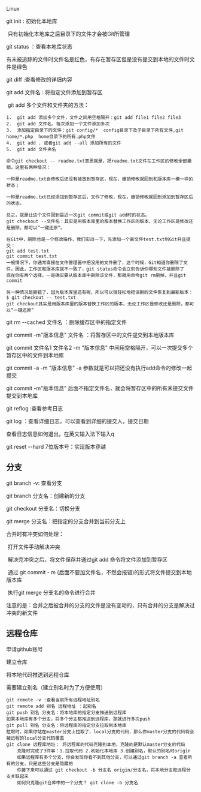 Linux

git init : 初始化本地库

​	只有初始化本地库之后目录下的文件才会被Git所管理

git status ：查看本地库状态 

​	有未被追踪的文件时文件名是红色，有存在暂存区但是没有提交到本地的文件时文件是绿色

git diff :查看修改的详细内容

git add 文件名 : 将指定文件添加到暂存区

​	git add 多个文件和文件夹的方法：

 	1.  git add 添加多个文件，文件之间用空格隔开：git add file1 file2 file3
 	2.  git add 文件名，每次添加一个文件添加多次
 	3.  添加指定目录下的文件：git config/*  config目录下及子目录下所有文件,git home/*.php  home目录下的所有.php文件
 	4.  git add . 或者git add --all 添加所有的文件
 	5.  git add 文件夹名

```
命令git checkout -- readme.txt意思就是，把readme.txt文件在工作区的修改全部撤销，这里有两种情况：

一种是readme.txt自修改后还没有被放到暂存区，现在，撤销修改就回到和版本库一模一样的状态；

一种是readme.txt已经添加到暂存区后，又作了修改，现在，撤销修改就回到添加到暂存区后的状态。

总之，就是让这个文件回到最近一次git commit或git add时的状态。
git checkout --文件名：其实是用版本库里的版本替换工作区的版本，无论工作区是修改还是删除，都可以“一键还原”。
```

```
在Git中，删除也是一个修改操作，我们实战一下，先添加一个新文件test.txt到Git并且提交：
git add test.txt
git commit test.txt
一般情况下，你通常直接在文件管理器中把没用的文件删了，这个时候，Git知道你删除了文件，因此，工作区和版本库就不一致了，git status命令会立刻告诉你哪些文件被删除了
现在你有两个选择，一是确实要从版本库中删除该文件，那就用命令git rm删掉，并且git commit

另一种情况是删错了，因为版本库里还有呢，所以可以很轻松地把误删的文件恢复到最新版本：
$ git checkout -- test.txt
git checkout其实是用版本库里的版本替换工作区的版本，无论工作区是修改还是删除，都可以“一键还原”
```



git rm --cached 文件名 ：删除缓存区中的指定文件

 git commit -m"版本信息" 文件名 ：将暂存区中的文件提交到本地版本库

git commit 文件名1 文件名2 -m "版本信息" 中间用空格隔开，可以一次提交多个暂存区中的文件到本地库

git commit -a -m "版本信息"  -a 参数就是可以把还没有执行add命令的修改一起提交

git commit -m"版本信息" 后面不指定文件名，就会将暂存区中的所有未提交文件提交到本地库

git reflog :查看参考日志

git log ：查看详细日志，可以查看到详细的提交人，提交日期

查看日志信息如何退出，在英文输入法下输入q

git reset --hard 7位版本号：实现版本穿越



## 分支

git branch -v: 查看分支

git branch 分支名：创建新的分支

git checkout 分支名：切换分支

git merge 分支名：把指定的分支合并到当前分支上

合并时有冲突如何处理：

​	打开文件手动解决冲突

​	解决完冲突之后，将文件保存并通过git add 命令将文件添加到暂存区

​	通过 git commit - m (后面不要加文件名，不然会报错)的形式将文件提交到本地版本库

​	执行git merge 分支名的命令进行合并

​	注意的是：合并之后被合并的分支的文件是没有变动的，只有合并的分支是解决过冲突的新文件



## 远程仓库

申请github账号

建立仓库

将本地代码推送到远程仓库

需要建立别名（建立别名时为了方便使用）

```
git remote -v :查看当前所有远程地址别名
git remote add 别名 远程地址 ：起别名
git push 别名 分支名：将本地库的指定分支推送到远程库
如果本地库有多个分支，将多个分支都推送到远程库，那就进行多次push
git pull 别名 分支名：将远程库的指定分支拉取到本地库
拉取时，如果你站在master分支上拉取了，local分支的代码，那么你master分支的代码将会被远程的local分支代码覆盖
git clone 远程库地址： 将远程库的代码克隆到本地，克隆的是默认master分支的代码
	克隆时完成了3件事：1.拉取代码 2.初始化本地库 3.创建别名，默认的别名时origin
	如果远程库有多个分支，你会发现你看不到其他分支，可以通过git branch -a 查看所有的分支，只是这些分支是隐藏的
	你接下来可以通过 git checkout -b 分支名 origin/分支名，将本地分支和远程分支关联起来
	如何只克隆git仓库中的一个分支？ git clone -b 分支名
```





